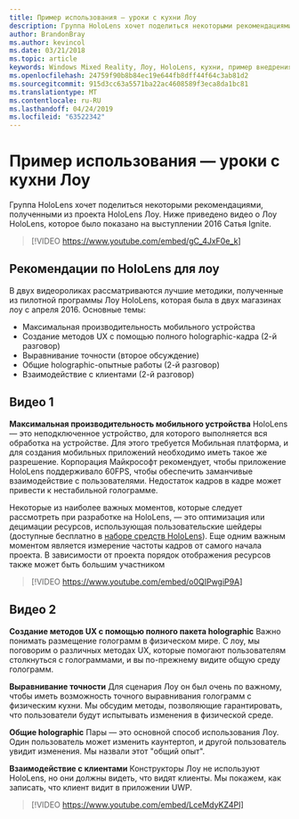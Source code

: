 ```yaml
---
title: Пример использования — уроки с кухни Лоу
description: Группа HoloLens хочет поделиться некоторыми рекомендациями, полученными из проекта HoloLens Лоу.
author: BrandonBray
ms.author: kevincol
ms.date: 03/21/2018
ms.topic: article
keywords: Windows Mixed Reality, Лоу, HoloLens, кухни, пример внедрения
ms.openlocfilehash: 24759f90b8b84ec19e644fb8dff44f64c3ab81d2
ms.sourcegitcommit: 915d3cc63a5571ba22ac4608589f3eca8da1bc81
ms.translationtype: MT
ms.contentlocale: ru-RU
ms.lasthandoff: 04/24/2019
ms.locfileid: "63522342"
---
```

# <a name="case-study---lessons-from-the-lowes-kitchen"></a>Пример использования — уроки с кухни Лоу

Группа HoloLens хочет поделиться некоторыми рекомендациями, полученными из проекта HoloLens Лоу. Ниже приведено видео о Лоу HoloLens, которое было показано на выступлении 2016 Сатья Ignite.
<br>
>[!VIDEO https://www.youtube.com/embed/gC_4JxF0e_k]

## <a name="lowes-hololens-best-practices"></a>Рекомендации по HoloLens для лоу

В двух видеороликах рассматриваются лучшие методики, полученные из пилотной программы Лоу HoloLens, которая была в двух магазинах лоу с апреля 2016. Основные темы:
* Максимальная производительность мобильного устройства
* Создание методов UX с помощью полного holographic-кадра (2-й разговор)
* Выравнивание точности (второе обсуждение)
* Общие holographic-опытные работы (2-й разговор)
* Взаимодействие с клиентами (2-й разговор)

## <a name="video-1"></a>Видео 1

**Максимальная производительность мобильного устройства** HoloLens — это неподключенное устройство, для которого выполняется вся обработка на устройстве. Для этого требуется Мобильная платформа, и для создания мобильных приложений необходимо иметь такое же разрешение. Корпорация Майкрософт рекомендует, чтобы приложение HoloLens поддерживало 60FPS, чтобы обеспечить заманчивые взаимодействие с пользователями. Недостаток кадров в кадре может привести к нестабильной голограмме.

Некоторые из наиболее важных моментов, которые следует рассмотреть при разработке на HoloLens, — это оптимизация или децимации ресурсов, использующая пользовательские шейдеры (доступные бесплатно в [наборе средств HoloLens](https://github.com/Microsoft/HoloToolkit-Unity)). Еще одним важным моментом является измерение частоты кадров от самого начала проекта. В зависимости от проекта порядок отображения ресурсов также может быть большим участником
<br>
>[!VIDEO https://www.youtube.com/embed/o0QIPwgiP9A]

## <a name="video-2"></a>Видео 2

**Создание методов UX с помощью полного пакета holographic** Важно понимать размещение голограмм в физическом мире. С лоу, мы поговорим о различных методах UX, которые помогают пользователям столкнуться с голограммами, и вы по-прежнему видите общую среду голограмм.

**Выравнивание точности** Для сценария Лоу он был очень по важному, чтобы иметь возможность точного выравнивания голограмм с физическим кухни. Мы обсудим методы, позволяющие гарантировать, что пользователи будут испытывать изменения в физической среде.

**Общие holographic** Пары — это основной способ использования Лоу. Один пользователь может изменить каунтертоп, и другой пользователь увидит изменения. Мы назвали этот "общий опыт".

**Взаимодействие с клиентами** Конструкторы Лоу не используют HoloLens, но они должны видеть, что видят клиенты. Мы покажем, как записать, что клиент видит в приложении UWP.
<br>
>[!VIDEO https://www.youtube.com/embed/LceMdyKZ4PI]
